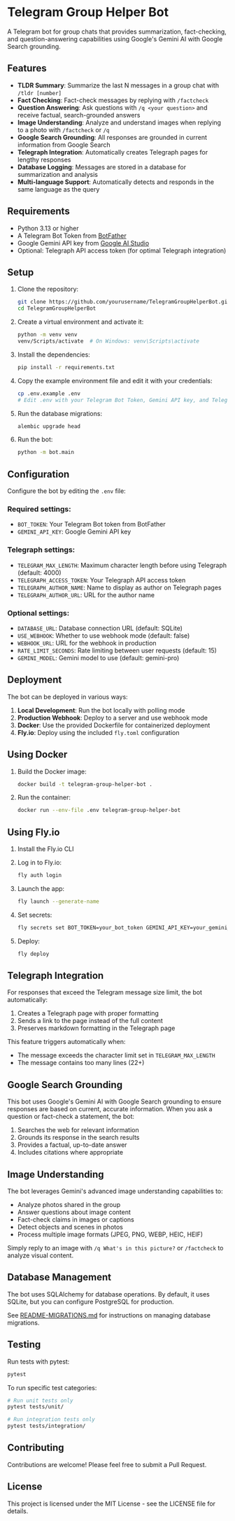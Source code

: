 # Telegram Group Helper Bot

A Telegram bot for group chats that provides summarization, fact-checking, and question-answering capabilities using Google's Gemini AI with Google Search grounding.

## Features

- **TLDR Summary**: Summarize the last N messages in a group chat with `/tldr [number]`
- **Fact Checking**: Fact-check messages by replying with `/factcheck`
- **Question Answering**: Ask questions with `/q <your question>` and receive factual, search-grounded answers
- **Image Understanding**: Analyze and understand images when replying to a photo with `/factcheck` or `/q`
- **Google Search Grounding**: All responses are grounded in current information from Google Search
- **Telegraph Integration**: Automatically creates Telegraph pages for lengthy responses
- **Database Logging**: Messages are stored in a database for summarization and analysis
- **Multi-language Support**: Automatically detects and responds in the same language as the query

## Requirements

- Python 3.13 or higher
- A Telegram Bot Token from [BotFather](https://t.me/botfather)
- Google Gemini API key from [Google AI Studio](https://aistudio.google.com/)
- Optional: Telegraph API access token (for optimal Telegraph integration)

## Setup

1. Clone the repository:
   ```bash
   git clone https://github.com/yourusername/TelegramGroupHelperBot.git
   cd TelegramGroupHelperBot
   ```

2. Create a virtual environment and activate it:
   ```bash
   python -m venv venv
   venv/Scripts/activate  # On Windows: venv\Scripts\activate
   ```

3. Install the dependencies:
   ```bash
   pip install -r requirements.txt
   ```

4. Copy the example environment file and edit it with your credentials:
   ```bash
   cp .env.example .env
   # Edit .env with your Telegram Bot Token, Gemini API key, and Telegraph settings
   ```

5. Run the database migrations:
   ```bash
   alembic upgrade head
   ```

6. Run the bot:
   ```bash
   python -m bot.main
   ```

## Configuration

Configure the bot by editing the `.env` file:

### Required settings:
- `BOT_TOKEN`: Your Telegram Bot token from BotFather
- `GEMINI_API_KEY`: Google Gemini API key

### Telegraph settings:
- `TELEGRAM_MAX_LENGTH`: Maximum character length before using Telegraph (default: 4000)
- `TELEGRAPH_ACCESS_TOKEN`: Your Telegraph API access token
- `TELEGRAPH_AUTHOR_NAME`: Name to display as author on Telegraph pages
- `TELEGRAPH_AUTHOR_URL`: URL for the author name

### Optional settings:
- `DATABASE_URL`: Database connection URL (default: SQLite)
- `USE_WEBHOOK`: Whether to use webhook mode (default: false)
- `WEBHOOK_URL`: URL for the webhook in production
- `RATE_LIMIT_SECONDS`: Rate limiting between user requests (default: 15)
- `GEMINI_MODEL`: Gemini model to use (default: gemini-pro)

## Deployment

The bot can be deployed in various ways:

1. **Local Development**: Run the bot locally with polling mode
2. **Production Webhook**: Deploy to a server and use webhook mode
3. **Docker**: Use the provided Dockerfile for containerized deployment
4. **Fly.io**: Deploy using the included `fly.toml` configuration

## Using Docker

1. Build the Docker image:
   ```bash
   docker build -t telegram-group-helper-bot .
   ```

2. Run the container:
   ```bash
   docker run --env-file .env telegram-group-helper-bot
   ```

## Using Fly.io

1. Install the Fly.io CLI
2. Log in to Fly.io:
   ```bash
   fly auth login
   ```

3. Launch the app:
   ```bash
   fly launch --generate-name
   ```

4. Set secrets:
   ```bash
   fly secrets set BOT_TOKEN=your_bot_token GEMINI_API_KEY=your_gemini_key
   ```

5. Deploy:
   ```bash
   fly deploy
   ```

## Telegraph Integration

For responses that exceed the Telegram message size limit, the bot automatically:

1. Creates a Telegraph page with proper formatting
2. Sends a link to the page instead of the full content
3. Preserves markdown formatting in the Telegraph page

This feature triggers automatically when:
- The message exceeds the character limit set in `TELEGRAM_MAX_LENGTH`
- The message contains too many lines (22+)

## Google Search Grounding

This bot uses Google's Gemini AI with Google Search grounding to ensure responses are based on current, accurate information. When you ask a question or fact-check a statement, the bot:

1. Searches the web for relevant information
2. Grounds its response in the search results
3. Provides a factual, up-to-date answer
4. Includes citations where appropriate

## Image Understanding

The bot leverages Gemini's advanced image understanding capabilities to:

- Analyze photos shared in the group
- Answer questions about image content
- Fact-check claims in images or captions
- Detect objects and scenes in photos
- Process multiple image formats (JPEG, PNG, WEBP, HEIC, HEIF)

Simply reply to an image with `/q What's in this picture?` or `/factcheck` to analyze visual content.

## Database Management

The bot uses SQLAlchemy for database operations. By default, it uses SQLite, but you can configure PostgreSQL for production.

See [README-MIGRATIONS.md](README-MIGRATIONS.md) for instructions on managing database migrations.

## Testing

Run tests with pytest:

```bash
pytest
```

To run specific test categories:

```bash
# Run unit tests only
pytest tests/unit/

# Run integration tests only
pytest tests/integration/
```

## Contributing

Contributions are welcome! Please feel free to submit a Pull Request.

## License

This project is licensed under the MIT License - see the LICENSE file for details. 